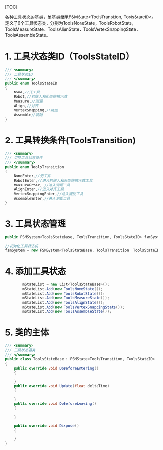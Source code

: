 [TOC]


各种工具状态的基类，该基类继承FSMState<ToolsTransition, ToolsStateID>。定义了6个工具状态类，分别为ToolsNoneState，ToolsRobotState，ToolsMeasureState，ToolsAlignState，ToolsVertexSnappingState，ToolsAssembleState。
# 1. 工具状态类ID（ToolsStateID）
```csharp
/// <summary>
/// 工具状态ID
/// </summary>
public enum ToolsStateID
{
    None,//无工具
    Robot,//机器人和桁架拖拽示教
    Measure,//测量
    Align,//对齐
    VertexSnapping,//捕捉
    Assemble//装配
}
```

# 2. 工具转换条件(ToolsTransition)
```csharp
/// <summary>
/// 切换工具状态条件
/// </summary>
public enum ToolsTransition
{
    NoneEnter,//无工具
    RobotEnter,//进入机器人和桁架拖拽示教工具
    MeasureEnter, //进入测距工具
    AlignEnter,//进入对齐工具
    VertexSnappingEnter,//进入捕捉工具
    AssembleEnter,//进入测距工具
}
```
# 3. 工具状态管理
```csharp
public FSMSystem<ToolsStateBase, ToolsTransition, ToolsStateID> fsmSystem;
```
```csharp
//初始化工具状态机
fsmSystem = new FSMSystem<ToolsStateBase, ToolsTransition, ToolsStateID>();
```
# 4. 添加工具状态
```csharp
        mStateList = new List<ToolsStateBase>();
        mStateList.Add(new ToolsNoneState());
        mStateList.Add(new ToolsRobotState());
        mStateList.Add(new ToolsMeasureState());
        mStateList.Add(new ToolsAlignState());
        mStateList.Add(new ToolsVertexSnappingState());
        mStateList.Add(new ToolsAssembleState());
```
# 5. 类的主体
```csharp
/// <summary>
/// 工具状态基类
/// </summary>
public class ToolsStateBase : FSMState<ToolsTransition, ToolsStateID>
{
    public override void DoBeforeEntering()
    {

    }
    public override void Update(float deltaTime)
    {

    }
    public override void DoBeforeLeaving()
    {

    }

    public override void Dispose()
    {

    }
}
```